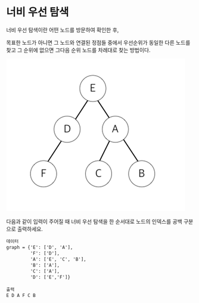 # 너비 우선 탐색

너비 우선 탐색이란 어떤 노드를 방문하여 확인한 후,

목표한 노드가 아니면 그 노드와 연결된 정점들 중에서 우선순위가 동일한 다른 노드를 찾고 그 순위에 없으면 그다음 순위 노드를 차례대로 찾는 방법이다.

![너비 우선 탐색](widthFirst.png)

다음과 같이 입력이 주어질 때 너비 우선 탐색을 한 순서대로 노드의 인덱스를 공백 구분으로 출력하세요.

```text
데이터
graph = {'E': ['D', 'A'],
         'F': ['D'],
         'A': ['E', 'C', 'B'],
         'B': ['A'],
         'C': ['A'],
         'D': ['E','F']}

출력
E D A F C B
```
